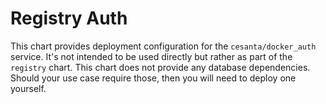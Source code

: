 # Registry Auth

This chart provides deployment configuration for the `cesanta/docker_auth` service. It's not intended to be used
directly but rather as part of the `registry` chart. This chart does not provide any database dependencies. Should your
use case require those, then you will need to deploy one yourself.
